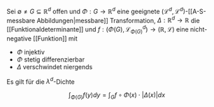 Sei $\emptyset \ne G \subseteq \mathbb{R}^d$ offen und $\Phi : G \to \mathbb{R}^d$ eine geeignete $(\mathcal{L}^d, \mathcal{L}^d)$-[[A-S-messbare Abbildungen|messbare]] Transformation, $\Delta : \mathbb{R}^d \to \mathbb{R}$ die [[Funktionaldeterminante]] und $f : (\Phi(G), \mathcal{L}_{\Phi(G)}^d) \to (\mathbb{R}, \mathcal{L})$ eine nicht-negative [[Funktion]] mit
- $\Phi$ injektiv
- $\Phi$ stetig differenzierbar
- $\Delta$ verschwindet niergends

Es gilt für die $\lambda^d$-Dichte

$$
	\int_{\Phi(G)} f(y) dy = \int_G f \circ \Phi(x) \cdot |\Delta(x)| dx
$$